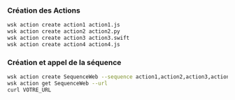 ### Création des Actions

```bash
wsk action create action1 action1.js
wsk action create action2 action2.py
wsk action create action3 action3.swift
wsk action create action4 action4.js
```
### Création et appel de la séquence
```bash
wsk action create SequenceWeb --sequence action1,action2,action3,action4
wsk action get SequenceWeb --url
curl VOTRE_URL
```